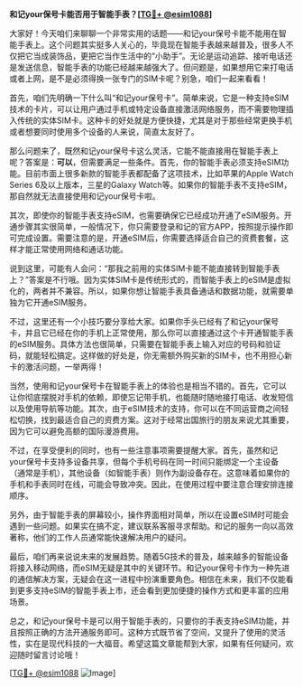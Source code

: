 **和记your保号卡能否用于智能手表？[[TG💪+ @esim1088](https://t.me/s/esim1088)]**

大家好！今天咱们来聊聊一个非常实用的话题——和记your保号卡能不能用在智能手表上。这个问题其实挺多人关心的，毕竟现在智能手表越来越普及，很多人不仅把它当成装饰品，更把它当作生活中的“小助手”。无论是运动追踪、接听电话还是发送信息，智能手表的功能已经越来越强大了。但问题是，如果想用它来打电话或者上网，是不是必须得换一张专门的SIM卡呢？别急，咱们一起来看看！

首先，咱们先明确一下什么叫“和记your保号卡”。简单来说，它是一种支持eSIM技术的卡片，可以让用户通过手机或特定设备直接激活网络服务，而不需要物理插入传统的实体SIM卡。这种卡的好处就是方便快捷，尤其是对于那些经常更换手机或者想要同时使用多个设备的人来说，简直太友好了。

那么问题来了，既然和记your保号卡这么灵活，它能不能直接用在智能手表上呢？答案是：**可以**，但需要满足一些条件。首先，你的智能手表必须支持eSIM功能。目前市面上很多新款的智能手表都配备了这项技术，比如苹果的Apple Watch Series 6及以上版本，三星的Galaxy Watch等。如果你的智能手表不支持eSIM，那自然就无法直接使用和记your保号卡啦。

其次，即使你的智能手表支持eSIM，也需要确保它已经成功开通了eSIM服务。开通步骤其实很简单，一般情况下，你只需要登录和记的官方APP，按照提示操作即可完成设置。需要注意的是，开通eSIM后，你需要选择适合自己的资费套餐，这样才能正常使用网络和通话功能。

说到这里，可能有人会问：“那我之前用的实体SIM卡能不能直接转到智能手表上？”答案是不行哦。因为实体SIM卡是传统形式的，而智能手表上的eSIM是虚拟化的，两者并不兼容。所以，如果你想让智能手表具备通话和数据功能，就需要单独为它开通eSIM服务。

不过，这里还有一个小技巧要分享给大家。如果你手头已经有了和记your保号卡，并且它已经在你的手机上正常使用，那么你可以直接通过这个卡开通智能手表的eSIM服务。具体方法也很简单，只需要在智能手表上输入对应的号码和验证码，就能轻松搞定。这样做的好处是，你无需额外购买新的SIM卡，也不用担心新卡的激活问题，一举两得！

当然，使用和记your保号卡在智能手表上的体验也是相当不错的。首先，它可以让你彻底摆脱对手机的依赖，即使忘记带手机，也能随时随地接打电话、收发短信以及使用导航等功能。其次，由于eSIM技术的支持，你可以在不同运营商之间轻松切换，找到最适合自己的资费方案。这对于经常出国旅行的朋友来说尤其重要，因为它可以避免高额的国际漫游费用。

不过，在享受便利的同时，也有一些注意事项需要提醒大家。首先，虽然和记your保号卡支持多设备共享，但每个手机号码在同一时间只能绑定一个主设备（通常是手机），其他设备（如智能手表）则作为副设备存在。这意味着如果你的手机和手表同时在线，可能会导致冲突。因此，在使用过程中要注意合理安排连接顺序。

另外，由于智能手表的屏幕较小，操作界面相对简单，所以在设置eSIM时可能会遇到一些问题。如果实在搞不定，建议联系客服寻求帮助。和记的服务一向以高效著称，他们的工作人员通常能快速解决用户的疑问。

最后，咱们再来说说未来的发展趋势。随着5G技术的普及，越来越多的智能设备将接入移动网络，而eSIM无疑是其中的关键环节。和记your保号卡作为一种先进的通信解决方案，无疑会在这一进程中扮演重要角色。相信在未来，我们不仅能看到更多支持eSIM的智能手表上市，还会看到更加便捷的操作方式和更丰富的应用场景。

总之，和记your保号卡是可以用于智能手表的，只要你的手表支持eSIM功能，并且按照正确的方法开通服务即可。这种方式既节省了空间，又提升了使用的灵活性，实在是现代科技的一大福音。希望这篇文章能帮到大家，如果有任何疑问，欢迎随时留言讨论哦！

[[TG💪+ @esim1088](https://t.me/s/esim1088) ![Image](https://i.postimg.cc/4NQfJmqS/Snipaste-2025-05-13-00-14-12.png)]